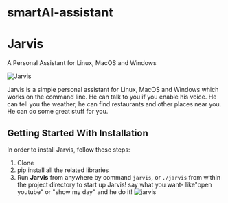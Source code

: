 # smartAI-assistant
# Jarvis

A Personal Assistant for Linux, MacOS and Windows

![Jarvis](http://i.imgur.com/xZ8x9ES.jpg)

Jarvis is a simple personal assistant for Linux, MacOS and Windows which works on the command line. He can talk to you if you enable his voice. He can tell you the weather, he can find restaurants and other places near you. He can do some great stuff for you.

## Getting Started With Installation

In order to install Jarvis, follow these steps:
1. Clone
2. pip install all the related libraries
3. Run **Jarvis** from anywhere by command `jarvis`, or `./jarvis` from within the project directory to start up Jarvis!
say what you want- like"open youtube" or "show my day" and he do it! 
![jarvis](https://github.com/Davidco94/smartAI-assistant/assets/104999374/fc1e1a7f-c48c-4161-a961-13f049698a51)
